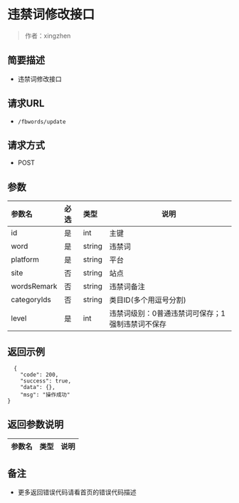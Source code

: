 # 违禁词修改接口

> 作者：xingzhen

## 简要描述

- 违禁词修改接口

## 请求URL
- `/fbwords/update `
  
## 请求方式
- POST 

## 参数

|参数名|必选|类型|说明|
|:----    |:---|:----- |-----   |
|id |是  |int |主键   |
|word |是  |string |违禁词   |
|platform |是  |string | 平台    |
|site     |否  |string | 站点    |
|wordsRemark     |否  |string | 违禁词备注    |
|categoryIds     |否  |string | 类目ID(多个用逗号分割)    |
|level    |是  |int | 违禁词级别：0普通违禁词可保存；1强制违禁词不保存    |

## 返回示例 

``` 
  {
    "code": 200,
    "success": true,
    "data": {},
    "msg": "操作成功"
}
```

## 返回参数说明 

|参数名|类型|说明|
|:-----  |:-----|-----                           |

## 备注 

- 更多返回错误代码请看首页的错误代码描述